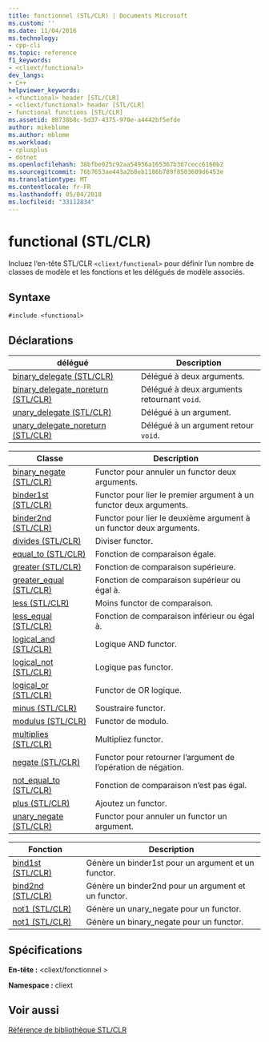 ```yaml
---
title: fonctionnel (STL/CLR) | Documents Microsoft
ms.custom: ''
ms.date: 11/04/2016
ms.technology:
- cpp-cli
ms.topic: reference
f1_keywords:
- <cliext/functional>
dev_langs:
- C++
helpviewer_keywords:
- <functional> header [STL/CLR]
- <cliext/functional> header [STL/CLR]
- functional functions [STL/CLR]
ms.assetid: 88738b8c-5d37-4375-970e-a4442bf5efde
author: mikeblome
ms.author: mblome
ms.workload:
- cplusplus
- dotnet
ms.openlocfilehash: 38bfbe025c92aa54956a165367b367cecc6160b2
ms.sourcegitcommit: 76b7653ae443a2b8eb1186b789f8503609d6453e
ms.translationtype: MT
ms.contentlocale: fr-FR
ms.lasthandoff: 05/04/2018
ms.locfileid: "33112834"
---
```

# <a name="functional-stlclr"></a>functional (STL/CLR)
Incluez l’en-tête STL/CLR `<cliext/functional>` pour définir l’un nombre de classes de modèle et les fonctions et les délégués de modèle associés.  
  
## <a name="syntax"></a>Syntaxe  
  
```  
#include <functional>  
```  
  
## <a name="declarations"></a>Déclarations  
  
|délégué|Description|  
|--------------|-----------------|  
|[binary_delegate (STL/CLR)](../dotnet/binary-delegate-stl-clr.md)|Délégué à deux arguments.|  
|[binary_delegate_noreturn (STL/CLR)](../dotnet/binary-delegate-noreturn-stl-clr.md)|Délégué à deux arguments retournant `void`.|  
|[unary_delegate (STL/CLR)](../dotnet/unary-delegate-stl-clr.md)|Délégué à un argument.|  
|[unary_delegate_noreturn (STL/CLR)](../dotnet/unary-delegate-noreturn-stl-clr.md)|Délégué à un argument retour `void`.|  
  
|Classe|Description|  
|-----------|-----------------|  
|[binary_negate (STL/CLR)](../dotnet/binary-negate-stl-clr.md)|Functor pour annuler un functor deux arguments.|  
|[binder1st (STL/CLR)](../dotnet/binder1st-stl-clr.md)|Functor pour lier le premier argument à un functor deux arguments.|  
|[binder2nd (STL/CLR)](../dotnet/binder2nd-stl-clr.md)|Functor pour lier le deuxième argument à un functor deux arguments.|  
|[divides (STL/CLR)](../dotnet/divides-stl-clr.md)|Diviser functor.|  
|[equal_to (STL/CLR)](../dotnet/equal-to-stl-clr.md)|Fonction de comparaison égale.|  
|[greater (STL/CLR)](../dotnet/greater-stl-clr.md)|Fonction de comparaison supérieure.|  
|[greater_equal (STL/CLR)](../dotnet/greater-equal-stl-clr.md)|Fonction de comparaison supérieur ou égal à.|  
|[less (STL/CLR)](../dotnet/less-stl-clr.md)|Moins functor de comparaison.|  
|[less_equal (STL/CLR)](../dotnet/less-equal-stl-clr.md)|Fonction de comparaison inférieur ou égal à.|  
|[logical_and (STL/CLR)](../dotnet/logical-and-stl-clr.md)|Logique AND functor.|  
|[logical_not (STL/CLR)](../dotnet/logical-not-stl-clr.md)|Logique pas functor.|  
|[logical_or (STL/CLR)](../dotnet/logical-or-stl-clr.md)|Functor de OR logique.|  
|[minus (STL/CLR)](../dotnet/minus-stl-clr.md)|Soustraire functor.|  
|[modulus (STL/CLR)](../dotnet/modulus-stl-clr.md)|Functor de modulo.|  
|[multiplies (STL/CLR)](../dotnet/multiplies-stl-clr.md)|Multipliez functor.|  
|[negate (STL/CLR)](../dotnet/negate-stl-clr.md)|Functor pour retourner l’argument de l’opération de négation.|  
|[not_equal_to (STL/CLR)](../dotnet/not-equal-to-stl-clr.md)|Fonction de comparaison n’est pas égal.|  
|[plus (STL/CLR)](../dotnet/plus-stl-clr.md)|Ajoutez un functor.|  
|[unary_negate (STL/CLR)](../dotnet/unary-negate-stl-clr.md)|Functor pour annuler un functor un argument.|  
  
|Fonction|Description|  
|--------------|-----------------|  
|[bind1st (STL/CLR)](../dotnet/bind1st-stl-clr.md)|Génère un binder1st pour un argument et un functor.|  
|[bind2nd (STL/CLR)](../dotnet/bind2nd-stl-clr.md)|Génère un binder2nd pour un argument et un functor.|  
|[not1 (STL/CLR)](../dotnet/not1-stl-clr.md)|Génère un unary_negate pour un functor.|  
|[not1 (STL/CLR)](../dotnet/not1-stl-clr.md)|Génère un binary_negate pour un functor.|  
  
## <a name="requirements"></a>Spécifications  
 **En-tête :** \<cliext/fonctionnel >  
  
 **Namespace :** cliext  
  
## <a name="see-also"></a>Voir aussi  
 [Référence de bibliothèque STL/CLR](../dotnet/stl-clr-library-reference.md)